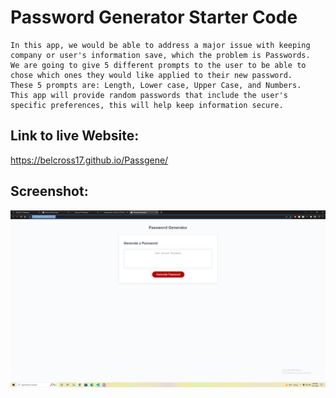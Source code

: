 # Password Generator Starter Code
    In this app, we would be able to address a major issue with keeping company or user's information save, which the problem is Passwords.
    We are going to give 5 different prompts to the user to be able to chose which ones they would like applied to their new password.
    These 5 prompts are: Length, Lower case, Upper Case, and Numbers.
    This app will provide random passwords that include the user's specific preferences, this will help keep information secure.
## Link to live Website:
https://belcross17.github.io/Passgene/

## Screenshot:

![screenshot](./assets/images/Screenshot%20(20).png)